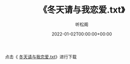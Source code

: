 ﻿---
title:  《冬天请与我恋爱.txt》
date:   2022-01-02T00:00:00+00:00
author: 听松阁
layout: post
permalink: /冬天请与我恋爱/
categories: 小说
tags: [小说]
---

点击《 [冬天请与我恋爱.txt](http://img.660000.xyz/bookstukust/book/bntxt/10/冬天请与我恋爱.txt)》进行下载